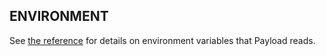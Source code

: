 ## ENVIRONMENT

See [the reference](../reference/environment-variables.html) for
details on environment variables that Payload reads.
